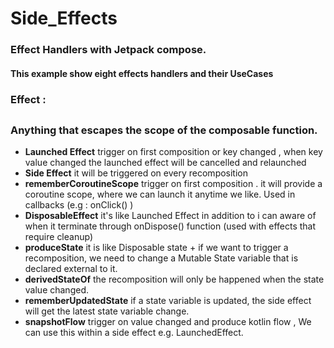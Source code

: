 # Side_Effects
<h3>Effect Handlers with Jetpack compose.</h3>
<h4>This example show eight effects handlers and their UseCases</h4>
<h3> Effect : <h2> 
<h3> Anything that escapes the scope of the composable function. </h3>

- **Launched Effect** trigger on first composition or key changed , when key value changed the launched effect will be cancelled and relaunched
- **Side Effect** it will be triggered on every recomposition
- **rememberCoroutineScope** trigger on first composition . it will provide a coroutine scope, where we can launch it anytime we like. Used in callbacks (e.g : onClick() ) 
- **DisposableEffect** it's like Launched Effect in addition to i can aware of when it terminate through onDispose() function (used with effects that require cleanup)
- **produceState** it is like Disposable state  +  if we want to trigger a recomposition, we need to change a Mutable State variable that is declared external to it.
- **derivedStateOf**  the recomposition will only be happened when the state value changed.
- **rememberUpdatedState**  if a state variable is updated, the side effect will get the latest state variable change.
- **snapshotFlow** trigger on value changed and produce kotlin flow , We can use this within a side effect e.g. LaunchedEffect.
